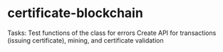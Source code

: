 # certificate-blockchain

Tasks:
Test functions of the class for errors
Create API for transactions (issuing certificate), mining, and certificate validation
